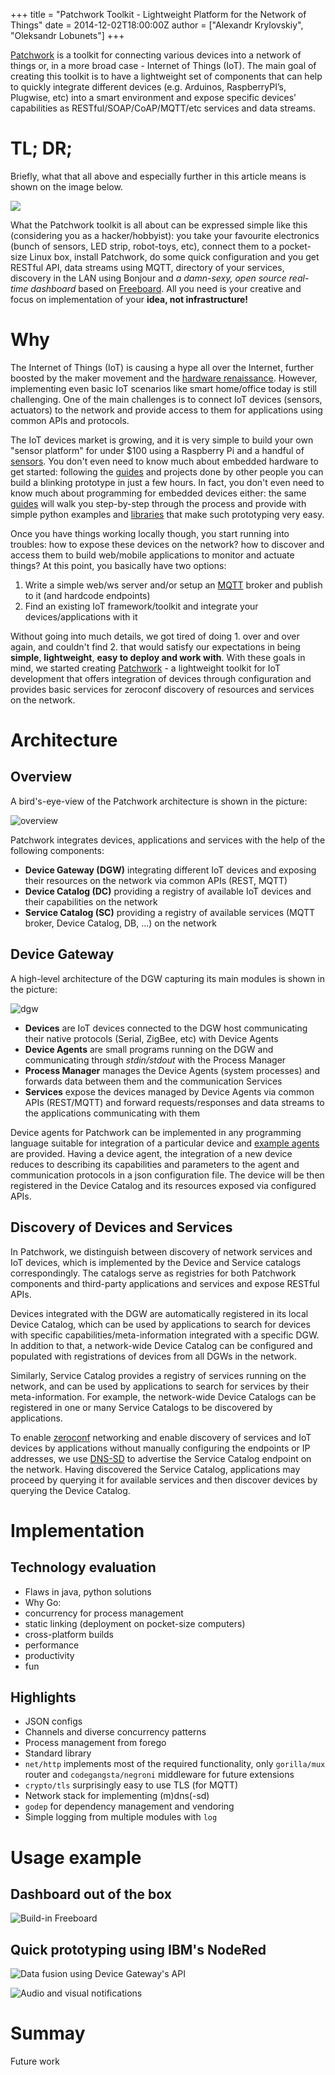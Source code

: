 +++
title = "Patchwork Toolkit - Lightweight Platform for the Network of Things"
date = 2014-12-02T18:00:00Z
author = ["Alexandr Krylovskiy", "Oleksandr Lobunets"]
+++

[Patchwork](http://patchwork-toolkit.github.io/) is a toolkit for connecting various devices into a network of things or, in a more broad case - Internet of Things (IoT). The main goal of creating this toolkit is to have a lightweight set of components that can help to quickly integrate different devices (e.g. Arduinos, RaspberryPI’s, Plugwise, etc) into a smart environment and expose specific devices’ capabilities as RESTful/SOAP/CoAP/MQTT/etc services and data streams.

# TL; DR;

Briefly, what that all above and especially further in this article means is shown on the image below.

![](images/pw-tldr.png)

What the Patchwork toolkit is all about can be expressed simple like this (considering you as a hacker/hobbyist): you take your favourite electronics (bunch of sensors, LED strip, robot-toys, etc), connect them to a pocket-size Linux box, install Patchwork, do some quick configuration and you get RESTful API, data streams using MQTT, directory of your services, discovery in the LAN using Bonjour and _a damn-sexy, open source real-time dashboard_ based on [Freeboard](https://github.com/Freeboard/freeboard). All you need is your creative and focus on implementation of your **idea, not infrastructure!**

# Why
<!--
*  Device integration: access to hardware resources via over the network (e.g., smart home/office scenarios)
*  Applications: discovery and communication with devices/resources
*  Patchwork toolkit: integration through configuration
*  Basic principles: KISS, DRY
-->
The Internet of Things (IoT) is causing a hype all over the Internet, further boosted by the maker movement and the [hardware renaissance](http://www.pubnub.com/blog/internet-of-things-hardware-renaissance/). However, implementing even basic IoT scenarios like smart home/office today is still challenging. One of the main challenges is to connect IoT devices (sensors, actuators) to the network and provide access to them for applications using common APIs and protocols.

The IoT devices market is growing, and it is very simple to build your own "sensor platform" for under $100 using a Raspberry Pi and a handful of [sensors](http://www.adafruit.com/categories/35). You don't even need to know much about embedded hardware to get started: following the [guides](https://learn.adafruit.com/category/raspberry-pi) and projects done by other people you can build a blinking prototype in just a few hours. In fact, you don't even need to know much about programming for embedded devices either: the same [guides](https://learn.adafruit.com/category/raspberry-pi) will walk you step-by-step through the process and provide with simple python examples and [libraries](https://github.com/adafruit/Adafruit-Raspberry-Pi-Python-Code) that make such prototyping very easy.

Once you have things working locally though, you start running into troubles: how to expose these devices on the network? how to discover and access them to build web/mobile applications to monitor and actuate things? At this point, you basically have two options:

1. Write a simple web/ws server and/or setup an [MQTT](http://mqtt.org) broker and publish to it (and hardcode endpoints)
2. Find an existing IoT framework/toolkit and integrate your devices/applications with it

Without going into much details, we got tired of doing 1. over and over again, and couldn't find 2. that would satisfy our expectations in being **simple**, **lightweight**, **easy to deploy and work with**. With these goals in mind, we started creating [Patchwork](http://patchwork-toolkit.github.io/) - a lightweight toolkit for IoT development that offers integration of devices through configuration and provides basic services for zeroconf discovery of resources and services on the network.

# Architecture

## Overview
A bird's-eye-view of the Patchwork architecture is shown in the picture:

![overview](images/pw-overview.png)

Patchwork integrates devices, applications and services with the help of the following components:

* **Device Gateway (DGW)** integrating different IoT devices and exposing their resources on the network via common APIs (REST, MQTT)
* **Device Catalog (DC)** providing a registry of available IoT devices and their capabilities on the network
* **Service Catalog (SC)** providing a registry of available services (MQTT broker, Device Catalog, DB, ...) on the network
 
## Device Gateway

<!--* Process manager: management of agents and stdin/stdout redirection
* Comm services: routing/proxying of requests and data streams
  * Extensible protocols, currently implemented: REST, MQTT
-->
A high-level architecture of the DGW capturing its main modules is shown in the picture:

![dgw](images/pw-dgw.png)

* **Devices** are IoT devices connected to the DGW host communicating their native protocols (Serial, ZigBee, etc) with Device Agents
* **Device Agents** are small programs running on the DGW and communicating through *stdin/stdout* with the Process Manager
* **Process Manager** manages the Device Agents (system processes) and forwards data between them and the communication Services
* **Services** expose the devices managed by Device Agents via common APIs (REST/MQTT) and forward requests/responses and data streams to the applications communicating with them

Device agents for Patchwork can be implemented in any programming language suitable for integration of a particular device and [example agents](https://github.com/patchwork-toolkit/agent-examples) are provided. Having a device agent, the integration of a new device reduces to describing its capabilities and parameters to the agent and communication protocols in a json configuration file. The device will be then registered in the Device Catalog and its resources exposed via configured APIs.

## Discovery of Devices and Services

In Patchwork, we distinguish between discovery of network services and IoT devices, which is implemented by the Device and Service catalogs correspondingly. The catalogs serve as registries for both Patchwork components and third-party applications and services and expose RESTful APIs.

Devices integrated with the DGW are automatically registered in its local Device Catalog, which can be used by applications to search for devices with specific capabilities/meta-information integrated with a specific DGW. In addition to that, a network-wide Device Catalog can be configured and populated with registrations of devices from all DGWs in the network. 

Similarly, Service Catalog provides a registry of services running on the network, and can be used by applications to search for services by their meta-information. For example, the network-wide Device Catalogs can be registered in one or many Service Catalogs to be discovered by applications.

To enable [zeroconf](http://en.wikipedia.org/wiki/Zero-configuration_networking) networking and enable discovery of services and IoT devices by applications without manually configuring the endpoints or IP addresses, we use [DNS-SD](http://dns-sd.org/) to advertise the Service Catalog endpoint on the network. Having discovered the Service Catalog, applications may proceed by querying it for available services and then discover devices by querying the Device Catalog.

# Implementation

## Technology evaluation

* Flaws in java, python solutions
* Why Go:
 * concurrency for process management
 * static linking (deployment on pocket-size computers)
 * cross-platform builds
 * performance
 * productivity
 * fun

## Highlights

* JSON configs
* Channels and diverse concurrency patterns
* Process management from forego
* Standard library
 * `net/http` implements most of the required functionality, only `gorilla/mux` router and `codegangsta/negroni` middleware for future extensions
 * `crypto/tls` surprisingly easy to use TLS (for MQTT)
 * Network stack for implementing (m)dns(-sd)
* `godep` for dependency management and vendoring
* Simple logging from multiple modules with `log`

# Usage example

## Dashboard out of the box

![Build-in Freeboard](images/pw-dashboard.png)

## Quick prototyping using IBM's NodeRed

![Data fusion using Device Gateway's API](images/pw-nodered-1.png)

![Audio and visual notifications](images/pw-nodered-2.png)

# Summay
Future work